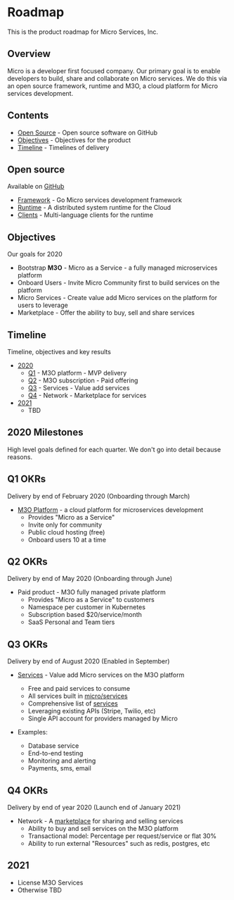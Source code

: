 # Roadmap

This is the product roadmap for Micro Services, Inc.

## Overview

Micro is a developer first focused company. Our primary goal is to enable developers 
to build, share and collaborate on Micro services. We do this via an open source framework, 
runtime and M3O, a cloud platform for Micro services development.

## Contents

- [Open Source](#open-source) - Open source software on GitHub
- [Objectives](#objectives) - Objectives for the product
- [Timeline](#timeline) - Timelines of delivery

## Open source

Available on [GitHub](https://github.com/micro)

- [Framework](framework.md) - Go Micro services development framework
- [Runtime](runtime.md) -  A distributed system runtime for the Cloud
- [Clients](clients.md) - Multi-language clients for the runtime

## Objectives

Our goals for 2020

- Bootstrap **M3O** - Micro as a Service - a fully managed microservices platform
- Onboard Users - Invite Micro Community first to build services on the platform
- Micro Services - Create value add Micro services on the platform for users to leverage
- Marketplace - Offer the ability to buy, sell and share services 

## Timeline

Timeline, objectives and key results

- [2020](#2020-milestones)
  * [Q1](#q1-okrs) - M3O platform - MVP delivery
  * [Q2](#q2-okrs) - M3O subscription - Paid offering
  * [Q3](#q3-okrs) - Services - Value add services
  * [Q4](#q4-okrs) - Network - Marketplace for services
- [2021](#2021)
  * TBD

## 2020 Milestones

High level goals defined for each quarter. We don't go into detail because reasons.

## Q1 OKRs

Delivery by end of February 2020 (Onboarding through March)

- [M3O Platform](platform.md) - a cloud platform for microservices development
  * Provides "Micro as a Service"
  * Invite only for community
  * Public cloud hosting (free)
  * Onboard users 10 at a time

## Q2 OKRs

Delivery by end of May 2020 (Onboarding through June)

- Paid product - M3O fully managed private platform
  * Provides "Micro as a Service" to customers
  * Namespace per customer in Kubernetes
  * Subscription based $20/service/month
  * SaaS Personal and Team tiers

## Q3 OKRs

Delivery by end of August 2020 (Enabled in September)

- [Services](services.md) - Value add Micro services on the M3O platform
  * Free and paid services to consume
  * All services built in [micro/services](https://github.com/micro/services)
  * Comprehensive list of [services](services.md)
  * Leveraging existing APIs (Stripe, Twilio, etc)
  * Single API account for providers managed by Micro

- Examples:
  * Database service
  * End-to-end testing
  * Monitoring and alerting
  * Payments, sms, email

## Q4 OKRs

Delivery by end of year 2020 (Launch end of January 2021)

- Network - A [marketplace](marketplace.md) for sharing and selling services
  * Ability to buy and sell services on the M3O platform
  * Transactional model: Percentage per request/service or flat 30%
  * Ability to run external "Resources" such as redis, postgres, etc

## 2021

- License M3O Services
- Otherwise TBD
